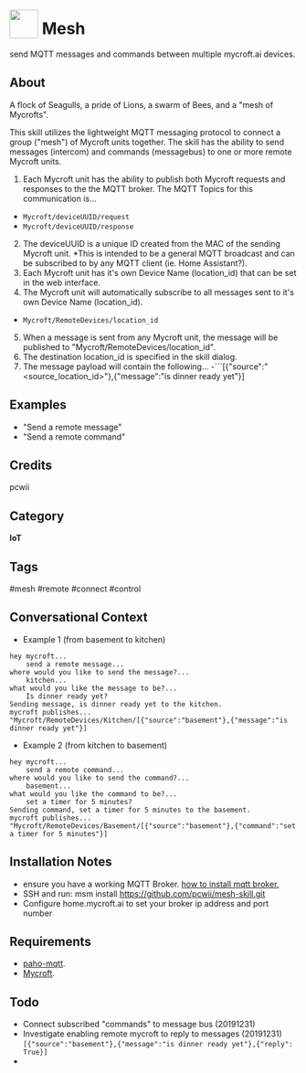 # <img src='https://raw.githack.com/FortAwesome/Font-Awesome/master/svgs/solid/broadcast-tower.svg' card_color='#40DBB0' width='50' height='50' style='vertical-align:bottom'/> Mesh
send MQTT messages and commands between multiple mycroft.ai devices.

## About
A flock of Seagulls, a pride of Lions, a swarm of Bees, and a "mesh of Mycrofts".

This skill utilizes the lightweight MQTT messaging protocol to connect a group ("mesh") of Mycroft units together. The skill has the ability to send messages (intercom) and commands (messagebus) to one or more remote Mycroft units.
1. Each Mycroft unit has the ability to publish both Mycroft requests and responses to the the MQTT broker.
The MQTT Topics for this communication is...
- ```Mycroft/deviceUUID/request```
- ```Mycroft/deviceUUID/response```
2. The deviceUUID is a unique ID created from the MAC of the sending Mycroft unit.
*This is intended to be a general MQTT broadcast and can be subscribed to by any MQTT client (ie. Home Assistant?).
3. Each Mycroft unit has it's own Device Name (location_id) that can be set in the web interface.
4. The Mycroft unit will automatically subscribe to all messages sent to it's own Device Name (location_id).
- ```Mycroft/RemoteDevices/location_id```
5. When a message is sent from any Mycroft unit, the message will be published to "Mycroft/RemoteDevices/location_id".
6. The destination location_id is specified in the skill dialog.
7. The message payload will contain the following...
-```[{"source":"<source_location_id>"},{"message":"is dinner ready yet"}]


## Examples
* "Send a remote message"
* "Send a remote command"

## Credits
pcwii

## Category
**IoT**

## Tags
#mesh
#remote
#connect
#control


## Conversational Context
- Example 1 (from basement to kitchen)
```
hey mycroft...
    send a remote message...
where would you like to send the message?...
    kitchen...
what would you like the message to be?...
    Is dinner ready yet?
Sending message, is dinner ready yet to the kitchen.
mycroft publishes...
"Mycroft/RemoteDevices/Kitchen/[{"source":"basement"},{"message":"is dinner ready yet"}]
```
- Example 2 (from kitchen to basement)
```
hey mycroft...
    send a remote command...
where would you like to send the command?...
    basement...
what would you like the command to be?...
    set a timer for 5 minutes?
Sending command, set a timer for 5 minutes to the basement.
mycroft publishes...
"Mycroft/RemoteDevices/Basement/[{"source":"basement"},{"command":"set a timer for 5 minutes"}]
```
## Installation Notes
- ensure you have a working MQTT Broker. [how to install mqtt broker.](https://github.com/pcwii/mesh-skill/blob/master/broker_install.md)
- SSH and run: msm install https://github.com/pcwii/mesh-skill.git
- Configure home.mycroft.ai to set your broker ip address and port number

## Requirements
- [paho-mqtt](https://pypi.org/project/paho-mqtt/).
- [Mycroft](https://docs.mycroft.ai/installing.and.running/installation).

## Todo
- Connect subscribed "commands" to message bus (20191231)
- Investigate enabling remote mycroft to reply to messages (20191231)
```[{"source":"basement"},{"message":"is dinner ready yet"},{"reply": True}]```
- 
